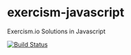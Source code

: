 # exercism-javascript
Exercism.io Solutions in Javascript

[![Build Status](https://travis-ci.org/ShlokD/exercism-javascript.svg?branch=master)](https://travis-ci.org/ShlokD/exercism-javascript)
